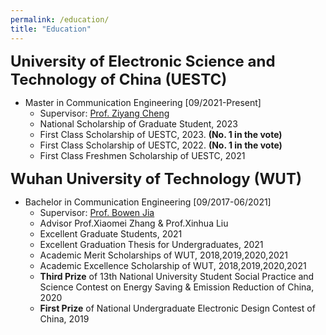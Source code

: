 ```yaml
---
permalink: /education/
title: "Education"
---
```


<font size="5"><b>University of Electronic Science and Technology of China (UESTC)</b></font>

+ Master in Communication Engineering [09/2021-Present]
  + Supervisor: [Prof. Ziyang Cheng](https://scholar.google.com/citations?user=a8Ua8ywAAAAJ&hl)
  + National Scholarship of Graduate Student, 2023
  + First Class Scholarship of UESTC, 2023. **(No. 1 in the vote)**
  + First Class Scholarship of UESTC, 2022. **(No. 1 in the vote)**
  + First Class Freshmen Scholarship of UESTC, 2021

<font size="5"><b>Wuhan University of Technology (WUT)</b></font>

+ Bachelor in Communication Engineering [09/2017-06/2021]
  + Supervisor: [Prof. Bowen Jia](https://scholar.google.com.hk/citations?user=GLzYyJwAAAAJ&hl=en&oi=sra)
  + Advisor Prof.Xiaomei Zhang & Prof.Xinhua Liu
  + Excellent Graduate Students, 2021
  + Excellent Graduation Thesis for Undergraduates, 2021
  + Academic Merit Scholarships of WUT, 2018,2019,2020,2021
  + Academic Excellence Scholarship of WUT, 2018,2019,2020,2021 
  + **Third Prize** of 13th National University Student Social Practice and Science Contest on Energy Saving & Emission Reduction of China, 2020
  + **First Prize** of National Undergraduate Electronic Design Contest of China, 2019
